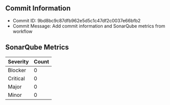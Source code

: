 ## Commit Information
- Commit ID: 9bd8bc9c87dfb962e5d5c1c47df2c0037e66bfb2
- Commit Message: Add commit information and SonarQube metrics from workflow
## SonarQube Metrics
| Severity | Count |
|----------|-------|
| Blocker  | 0 |
| Critical | 0 |
| Major    | 0 |
| Minor    | 0 |
